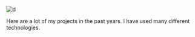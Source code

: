 ![d](https://user-images.githubusercontent.com/60616319/190877704-ac58c8c4-8eb6-47d2-927d-ba5528f4f0f5.jpg)

Here are a lot of my projects in the past years. I have used many different technologies.
